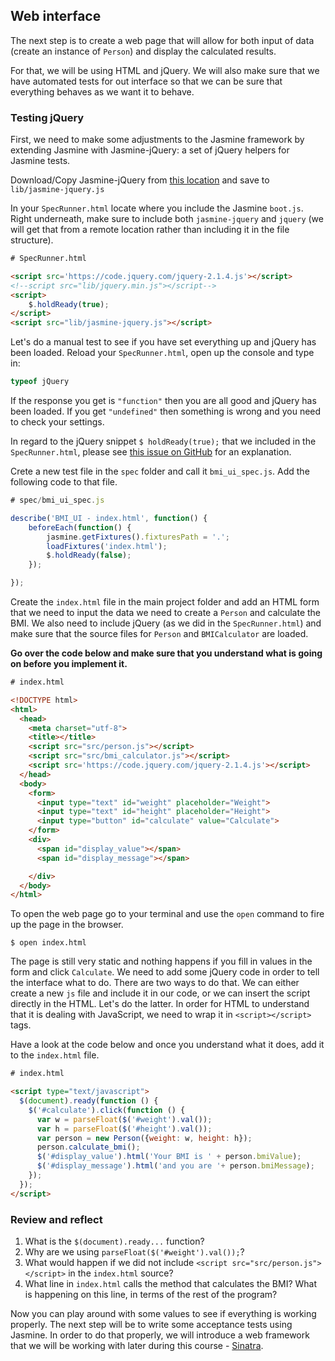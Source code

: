 ## Web interface

The next step is to create a web page that will allow for both input of data (create an instance of `Person`) and display the calculated results. 

For that, we will be using HTML and jQuery. We will also make sure that we have automated tests for out interface so that we can be sure that everything behaves as we want it to behave.

### Testing jQuery
First, we need to make some adjustments to the Jasmine framework by extending Jasmine with Jasmine-jQuery: a set of jQuery helpers for Jasmine tests. 
 
Download/Copy Jasmine-jQuery from [this location](https://raw.githubusercontent.com/velesin/jasmine-jquery/master/lib/jasmine-jquery.js) and save to `lib/jasmine-jquery.js` 

In your `SpecRunner.html` locate where you include the Jasmine `boot.js`. Right underneath, make sure to include both `jasmine-jquery` and `jquery` (we will get that from a remote location rather than including it in the file structure). 

```html
# SpecRunner.html

<script src='https://code.jquery.com/jquery-2.1.4.js'></script>
<!--script src="lib/jquery.min.js"></script-->
<script>
    $.holdReady(true);
</script>
<script src="lib/jasmine-jquery.js"></script>

```
Let's do a manual test to see if you have set everything up and jQuery has been loaded. Reload your `SpecRunner.html`, open up the console and type in:
```js
typeof jQuery
```
If the response you get is `"function"` then you are all good and jQuery has been loaded. If you get `"undefined"` then something is wrong and you need to check your settings. 

In regard to the jQuery snippet `$ holdReady(true);` that we included in the `SpecRunner.html`, please see [this issue on GitHub](https://github.com/velesin/jasmine-jquery/issues/244) for an explanation.


Crete a new test file in the `spec` folder and call it `bmi_ui_spec.js`. Add the following code to that file.

```js
# spec/bmi_ui_spec.js

describe('BMI_UI - index.html', function() {
    beforeEach(function() {
        jasmine.getFixtures().fixturesPath = '.';
        loadFixtures('index.html');
        $.holdReady(false); 
    });

});
```

Create the `index.html` file in the main project folder and add an HTML form that we need to input the data we need to create a `Person` and calculate the BMI. We also need to include jQuery (as we did in the `SpecRunner.html`) and make sure that the source files for `Person` and `BMICalculator` are loaded. 

**Go over the code below and make sure that you understand what is going on before you implement it.**

```html
# index.html

<!DOCTYPE html>
<html>
  <head>
    <meta charset="utf-8">
    <title></title>
    <script src="src/person.js"></script>
    <script src="src/bmi_calculator.js"></script>
    <script src='https://code.jquery.com/jquery-2.1.4.js'></script>
  </head>
  <body>
    <form>
      <input type="text" id="weight" placeholder="Weight">
      <input type="text" id="height" placeholder="Height">
      <input type="button" id="calculate" value="Calculate">
    </form>
    <div>
      <span id="display_value"></span>
      <span id="display_message"></span>

    </div>
  </body>
</html>

```

To open the web page go to your terminal and use the `open` command to fire up the page in the browser. 
```shell
$ open index.html
```

The page is still very static and nothing happens if you fill in values in the form and click `Calculate`. We need to add some jQuery code in order to tell the interface what to do. There are two ways to do that. We can either create a new `js` file and include it in our code, or we can insert the script directly in the HTML. Let's do the latter. In order for HTML to understand that it is dealing with JavaScript, we need to wrap it in `<script></script>` tags. 

Have a look at the code below and once you understand what it does, add it to the `index.html` file.

```html
# index.html

<script type="text/javascript">
  $(document).ready(function () {
    $('#calculate').click(function () {
      var w = parseFloat($('#weight').val());
      var h = parseFloat($('#height').val());
      var person = new Person({weight: w, height: h});
      person.calculate_bmi();
      $('#display_value').html('Your BMI is ' + person.bmiValue);
      $('#display_message').html('and you are '+ person.bmiMessage);
    });
  });
</script>
```
### Review and reflect
1. What is the `$(document).ready...` function?
2. Why are we using `parseFloat($('#weight').val());`?
3. What would happen if we did not include `<script src="src/person.js"></script>` in the `index.html` source?
4. What line in `index.html` calls the method that calculates the BMI? What is happening on this line, in terms of the rest of the program?

Now you can play around with some values to see if everything is working properly. The next step will be to write some acceptance tests using Jasmine. In order to do that properly, we will introduce a web framework that we will be working with later during this course - [Sinatra](http://www.sinatrarb.com/).




